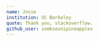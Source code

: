 ```yaml
---
name: Josie
institution: UC Berkeley
quote: Thank you, stackoverflow.
github_user: zombieunipineapples
---
```

